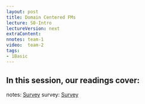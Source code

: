 ```yaml
---
layout: post
title: Domain Centered FMs 
lecture: S0-Intro
lectureVersion: next
extraContent: 
nnotes: team-1
video:  team-2
tags:
- 1Basic
---
```


In this session, our readings cover: 
- 

notes: <a href="">Survey</a>
survey:  <a href=""  target="_blank">Survey</a>
